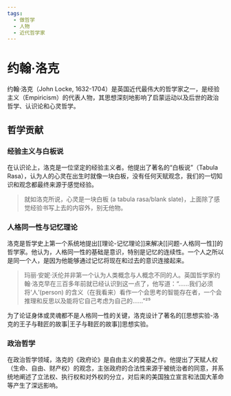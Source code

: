 ```yaml
---
tags:
  - 做哲学
  - 人物
  - 近代哲学家
---
```


# 约翰·洛克

约翰·洛克（John Locke, 1632-1704）是英国近代最伟大的哲学家之一，是经验主义（Empiricism）的代表人物，其思想深刻地影响了启蒙运动以及后世的政治哲学、认识论和心灵哲学。

## 哲学贡献

### 经验主义与白板说
在认识论上，洛克是一位坚定的经验主义者。他提出了著名的“白板说”（Tabula Rasa），认为人的心灵在出生时就像一块白板，没有任何天赋观念，我们的一切知识和观念都最终来源于感觉经验。

> 就如洛克所说，心灵是一块白板 (a tabula rasa/blank slate)，上面除了感觉经验书写上去的内容外，别无他物。

### 人格同一性与记忆理论
洛克是哲学史上第一个系统地提出[[理论-记忆理论]]来解决[[问题-人格同一性]]的哲学家。他认为，人格同一性的基础是意识，特别是记忆的连续性。一个人之所以是同一个人，是因为他能够通过记忆将现在和过去的意识连接起来。

> 玛丽·安妮·沃伦并非第一个认为人类概念与人概念不同的人。英国哲学家约翰·洛克早在三百多年前就已经认识到这一点了，他写道：“……我们必须将‘人’(person) 的含义（在我看来）看作一个会思考的智能存在者，一个会推理和反思以及能将它自己考虑为自己的……”²⁵

为了论证身体或灵魂都不是人格同一性的关键，洛克设计了著名的[[思想实验-洛克的王子与鞋匠的故事|王子与鞋匠的故事]]思想实验。

### 政治哲学
在政治哲学领域，洛克的《政府论》是自由主义的奠基之作。他提出了天赋人权（生命、自由、财产权）的观念，主张政府的合法性来源于被统治者的同意，并系统地阐述了立法权、执行权和对外权的分立，对后来的美国独立宣言和法国大革命等产生了深远影响。
